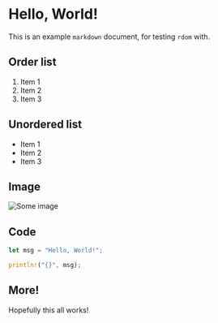 # Hello, World!

This is an example `markdown` document, for testing `rdom` with.

## Order list

1. Item 1
2. Item 2
3. Item 3

## Unordered list

* Item 1
* Item 2
* Item 3

## Image

![Some image](https://www.example.com)

## Code

```rust
let msg = "Hello, World!";

println!("{}", msg);
```


## More!

Hopefully this all works!
